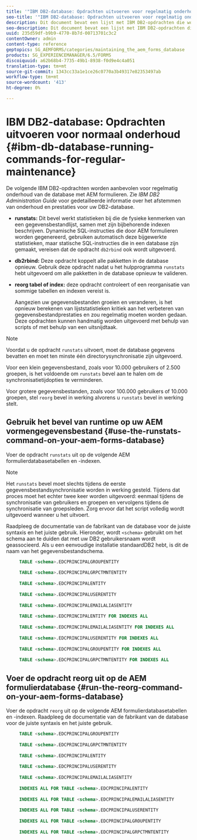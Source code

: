 ```yaml
---
title: '"IBM DB2-database: Opdrachten uitvoeren voor regelmatig onderhoud"'
seo-title: '"IBM DB2-database: Opdrachten uitvoeren voor regelmatig onderhoud"'
description: Dit document bevat een lijst met IBM DB2-opdrachten die worden aanbevolen voor regelmatig onderhoud van de database met AEM formulieren.
seo-description: Dit document bevat een lijst met IBM DB2-opdrachten die worden aanbevolen voor regelmatig onderhoud van de database met AEM formulieren.
uuid: 235d59df-b9b9-4770-8b7d-00713701c3c2
contentOwner: admin
content-type: reference
geptopics: SG_AEMFORMS/categories/maintaining_the_aem_forms_database
products: SG_EXPERIENCEMANAGER/6.5/FORMS
discoiquuid: a62b68b4-7735-49b1-8938-f0d9e4c4a051
translation-type: tm+mt
source-git-commit: 1343cc33a1e1ce26c0770a3b49317e82353497ab
workflow-type: tm+mt
source-wordcount: '413'
ht-degree: 0%

---
```



# IBM DB2-database: Opdrachten uitvoeren voor normaal onderhoud {#ibm-db-database-running-commands-for-regular-maintenance}

De volgende IBM DB2-opdrachten worden aanbevolen voor regelmatig onderhoud van de database met AEM formulieren. Zie *IBM DB2 Administration Guide* voor gedetailleerde informatie over het afstemmen van onderhoud en prestaties voor uw DB2-database.

* **runstats:** Dit bevel werkt statistieken bij die de fysieke kenmerken van een gegevensbestandlijst, samen met zijn bijbehorende indexen beschrijven. Dynamische SQL-instructies die door AEM formulieren worden gegenereerd, gebruiken automatisch deze bijgewerkte statistieken, maar statische SQL-instructies die in een database zijn gemaakt, vereisen dat de opdracht `db2rbind` ook wordt uitgevoerd.
* **db2rbind:** Deze opdracht koppelt alle pakketten in de database opnieuw. Gebruik deze opdracht nadat u het hulpprogramma `runstats` hebt uitgevoerd om alle pakketten in de database opnieuw te valideren.
* **reorg tabel of index:** deze opdracht controleert of een reorganisatie van sommige tabellen en indexen vereist is.

   Aangezien uw gegevensbestanden groeien en veranderen, is het opnieuw berekenen van lijststatistieken kritiek aan het verbeteren van gegevensbestandprestaties en zou regelmatig moeten worden gedaan. Deze opdrachten kunnen handmatig worden uitgevoerd met behulp van scripts of met behulp van een uitsnijdtaak.

>[!NOTE]
>
>Voordat u de opdracht `runstats` uitvoert, moet de database gegevens bevatten en moet ten minste één directorysynchronisatie zijn uitgevoerd.

Voor een klein gegevensbestand, zoals voor 10.000 gebruikers of 2.500 groepen, is het voldoende om `runstats` bevel aan te halen om de synchronisatietijdopties te verminderen.

Voor grotere gegevensbestanden, zoals voor 100.000 gebruikers of 10.000 groepen, stel `reorg` bevel in werking alvorens u `runstats` bevel in werking stelt.

## Gebruik het bevel van runtime op uw AEM vormengegevensbestand {#use-the-runstats-command-on-your-aem-forms-database}

Voer de opdracht `runstats` uit op de volgende AEM formulierdatabasetabellen en -indexen.

>[!NOTE]
>
>Het `runstats` bevel moet slechts tijdens de eerste gegevensbestandsynchronisatie worden in werking gesteld. Tijdens dat proces moet het echter twee keer worden uitgevoerd: eenmaal tijdens de synchronisatie van gebruikers en groepen en vervolgens tijdens de synchronisatie van groepsleden. Zorg ervoor dat het script volledig wordt uitgevoerd wanneer u het uitvoert.

Raadpleeg de documentatie van de fabrikant van de database voor de juiste syntaxis en het juiste gebruik. Hieronder, wordt `<schema>` gebruikt om het schema aan te duiden dat met uw DB2 gebruikersnaam wordt geassocieerd. Als u een eenvoudige installatie standaardDB2 hebt, is dit de naam van het gegevensbestandschema.

```sql
     TABLE <schema>.EDCPRINCIPALGROUPENTITY
 
     TABLE <schema>.EDCPRINCIPALGRPCTMNTENTITY
 
     TABLE <schema>.EDCPRINCIPALENTITY
 
     TABLE <schema>.EDCPRINCIPALUSERENTITY
 
     TABLE <schema>.EDCPRINCIPALEMAILALIASENTITY
 
     TABLE <schema>.EDCPRINCIPALENTITY FOR INDEXES ALL
 
     TABLE <schema>.EDCPRINCIPALEMAILALIASENTITY FOR INDEXES ALL
 
     TABLE <schema>.EDCPRINCIPALUSERENTITY FOR INDEXES ALL
 
     TABLE <schema>.EDCPRINCIPALGROUPENTITY FOR INDEXES ALL
 
     TABLE <schema>.EDCPRINCIPALGRPCTMNTENTITY FOR INDEXES ALL
```

## Voer de opdracht reorg uit op de AEM formulierdatabase {#run-the-reorg-command-on-your-aem-forms-database}

Voer de opdracht `reorg` uit op de volgende AEM formulierdatabasetabellen en -indexen. Raadpleeg de documentatie van de fabrikant van de database voor de juiste syntaxis en het juiste gebruik.

```sql
     TABLE <schema>.EDCPRINCIPALGROUPENTITY
 
     TABLE <schema>.EDCPRINCIPALGRPCTMNTENTITY
 
     TABLE <schema>.EDCPRINCIPALENTITY
 
     TABLE <schema>.EDCPRINCIPALUSERENTITY
 
     TABLE <schema>.EDCPRINCIPALEMAILALIASENTITY
 
     INDEXES ALL FOR TABLE <schema>.EDCPRINCIPALENTITY
 
     INDEXES ALL FOR TABLE <schema>.EDCPRINCIPALEMAILALIASENTITY
 
     INDEXES ALL FOR TABLE <schema>.EDCPRINCIPALUSERENTITY
 
     INDEXES ALL FOR TABLE <schema>.EDCPRINCIPALGROUPENTITY
 
     INDEXES ALL FOR TABLE <schema>.EDCPRINCIPALGRPCTMNTENTITY
```


